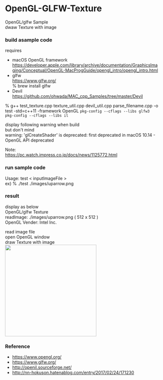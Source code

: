 OpenGL-GLFW-Texture
===============

OpenGL/glfw Sample <br/>
dwaw Texture with image <br/>

### build asample code 
requires  <br/>
- macOS  OpenGL framework <br/>
https://developer.apple.com/library/archive/documentation/GraphicsImaging/Conceptual/OpenGL-MacProgGuide/opengl_intro/opengl_intro.html <br/>
- glfw <br/>
https://www.glfw.org/ <br/>
% brew install glfw <br/>
- Devil <br/>
https://github.com/ohwada/MAC_cpp_Samples/tree/master/Devil


% g++ test_texture.cpp texture_util.cpp devil_util.cpp parse_filename.cpp -o test -std=c++11  -framework OpenGL `pkg-config --cflags --libs glfw3`  `pkg-config --cflags --libs il` <br/>



display following warning when build <br/>
but don't mind <br/>
warning: 'glCreateShader' is deprecated: first
      deprecated in macOS 10.14 - OpenGL API deprecated  <br/>

Note: <br/>
https://pc.watch.impress.co.jp/docs/news/1125772.html

### run sample code
Usage: test \< inputImageFile \> <br/>
ex)
% ./test ./images/uparrow.png <br/>

### result 
display as below <br/>
OpenGL/glfw Texture <br/>
 readImage: ./images/uparrow.png ( 512 x 512 )  <br/>
OpenGL Vender: Intel Inc. <br/>


read image file <br/>
open OpenGL window <br/>
draw  Texture with image <br/>
<image src="https://raw.githubusercontent.com/ohwada/MAC_cpp_Samples/master/OpenGL-GLFW-Texture/result/screenshot_uparrow.png" width="300" /><br/>


### Reference <br/>
- https://www.opengl.org/
- https://www.glfw.org/
- http://openil.sourceforge.net/
- http://nn-hokuson.hatenablog.com/entry/2017/02/24/171230

